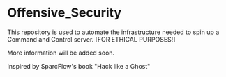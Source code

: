 # Offensive_Security

 This repository is used to automate the infrastructure needed to spin up a Command and Control server. [FOR ETHICAL PURPOSES!]

 More information will be added soon.
 
 Inspired by SparcFlow's book "Hack like a Ghost"
